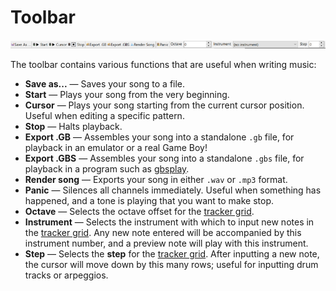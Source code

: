 # Toolbar

![Screenshot of the toolbar](img/toolbar.png)

The toolbar contains various functions that are useful when writing music:

- **Save as...** — Saves your song to a file.
- **Start** — Plays your song from the very beginning.
- **Cursor** — Plays your song starting from the current cursor position. Useful when editing a specific pattern.
- **Stop** — Halts playback.
- **Export .GB** — Assembles your song into a standalone `.gb` file, for playback in an emulator or a real Game Boy!
- **Export .GBS** — Assembles your song into a standalone `.gbs` file, for playback in a program such as [gbsplay](https://mmitch.github.io/gbsplay).
- **Render song** — Exports your song in either `.wav` or `.mp3` format.
- **Panic** — Silences all channels immediately. Useful when something has happened, and a tone is playing that you want to make stop.
- **Octave** — Selects the octave offset for the [tracker grid].
- **Instrument** — Selects the instrument with which to input new notes in the [tracker grid]. Any new note entered will be accompanied by this instrument number, and a preview note will play with this instrument.
- **Step** — Selects the **step** for the [tracker grid]. After inputting a new note, the cursor will move down by this many rows; useful for inputting drum tracks or arpeggios.

[tracker grid]: ./tracker-grid.md
